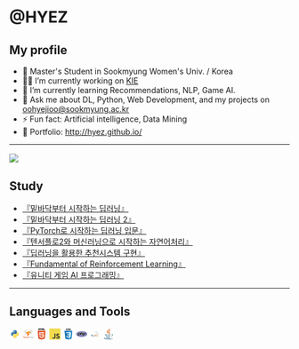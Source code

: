 # @HYEZ

<!-- <img align="right" alt="GIF" src="https://user-images.githubusercontent.com/21326503/102598799-e5eac900-415f-11eb-83ca-80b0c92206dc.JPG" width="240"> -->

<!--
![IMG_1908](https://user-images.githubusercontent.com/21326503/102598799-e5eac900-415f-11eb-83ca-80b0c92206dc.JPG)
-->
## My profile
- 🔭 Master's Student in Sookmyung Women's Univ. / Korea
- 👩‍💻 I’m currently working on [KIE](https://github.com/KIE-LAB/)
- 🌱 I’m currently learning Recommendations, NLP, Game AI.
- 💬 Ask me about DL, Python, Web Development, and my projects on oohyejioo@sookmyung.ac.kr
- ⚡ Fun fact: Artificial intelligence, Data Mining
- 👻 Portfolio: http://hyez.github.io/

***

<a href="https://github.com/HYEZ">
  <img align="center" src="https://github-readme-stats.vercel.app/api?username=HYEZ&hide=prs,issues&count_private=true&show_icons=true&theme=buefy" />
</a>
<!--
<a href="https://github.com/HYEZ">
  <img align="center" src="https://github-readme-stats.vercel.app/api/top-langs/?username=HYEZ&layout=compact&theme=buefy" />
</a>
-->
<br/>

## Study
- [『밑바닥부터 시작하는 딥러닝』](https://github.com/HYEZ/deep-learning-from-scratch)
- [『밑바닥부터 시작하는 딥러닝 2』](https://github.com/HYEZ/deep-learning-from-scratch-2)
- [『PyTorch로 시작하는 딥러닝 입문』](https://github.com/HYEZ/PyTorch-study)
- [『텐서플로2와 머신러닝으로 시작하는 자연어처리』](https://github.com/HYEZ/NLP-study-tf2)
- [『딥러닝을 활용한 추천시스템 구현』](https://github.com/HYEZ/Recsys-with-DL-study)
- [『Fundamental of Reinforcement Learning』](https://dnddnjs.gitbooks.io/rl/content/)
- [『유니티 게임 AI 프로그래밍』](https://github.com/HYEZ/Game-AI)

<!--
## Study of Recommendation Systems

[![Repo](https://github-readme-stats.vercel.app/api/pin/?username=HYEZ&show_owner=true&repo=Wide-and-Deep-tensorflow-2.0)](https://github.com/HYEZ/Wide-and-Deep-tensorflow-2.0)
[![Repo](https://github-readme-stats.vercel.app/api/pin/?username=HYEZ&show_owner=true&repo=Deep-Youtube-Recommendations)](https://github.com/HYEZ/Deep-Youtube-Recommendations)
[![Repo](https://github-readme-stats.vercel.app/api/pin/?username=HYEZ&show_owner=true&repo=Item2vec-Recommendation-System)](https://github.com/HYEZ/Item2vec-Recommendation-System)
[![Repo](https://github-readme-stats.vercel.app/api/pin/?username=HYEZ&show_owner=true&repo=Factorization-Machines)](https://github.com/HYEZ/Factorization-Machines)
[![Repo](https://github-readme-stats.vercel.app/api/pin/?username=HYEZ&show_owner=true&repo=BPR)](https://github.com/HYEZ/BPR)
[![Repo](https://github-readme-stats.vercel.app/api/pin/?username=HYEZ&show_owner=true&repo=LogisticMF)](https://github.com/HYEZ/LogisticMF)
-->

***
 
## Languages and Tools
<code><img height="20" src="https://raw.githubusercontent.com/github/explore/80688e429a7d4ef2fca1e82350fe8e3517d3494d/topics/python/python.png"></code>
<code><img height="20" src="https://raw.githubusercontent.com/github/explore/80688e429a7d4ef2fca1e82350fe8e3517d3494d/topics/tensorflow/tensorflow.png"></code>
<code><img height="20" src="https://raw.githubusercontent.com/github/explore/80688e429a7d4ef2fca1e82350fe8e3517d3494d/topics/html/html.png"></code>
<code><img height="20" src="https://raw.githubusercontent.com/github/explore/80688e429a7d4ef2fca1e82350fe8e3517d3494d/topics/javascript/javascript.png"></code>
<code><img height="20" src="https://raw.githubusercontent.com/github/explore/80688e429a7d4ef2fca1e82350fe8e3517d3494d/topics/css/css.png"></code>
<code><img height="20" src="https://raw.githubusercontent.com/github/explore/80688e429a7d4ef2fca1e82350fe8e3517d3494d/topics/php/php.png"></code>
<code><img height="20" src="https://raw.githubusercontent.com/github/explore/80688e429a7d4ef2fca1e82350fe8e3517d3494d/topics/mysql/mysql.png"></code>
<code><img height="20" src="https://raw.githubusercontent.com/github/explore/80688e429a7d4ef2fca1e82350fe8e3517d3494d/topics/java/java.png"></code>

